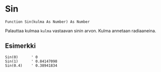 <!--math-->
Sin
===

```eppabasic
Function Sin(kulma As Number) As Number
```

Palauttaa kulmaa `kulma` vastaavan sinin arvon.
Kulma annetaan radiaaneina.

Esimerkki
---------
```eppabasic
Sin(0)      ' 0
Sin(1)      ' 0.84147098
Sin(0.4)    ' 0.38941834
```
